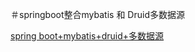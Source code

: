 ＃springboot整合mybatis 和 Druid多数据源


  [spring boot+mybatis+druid+多数据源](https://blog.csdn.net/d528071941/article/details/106408594)
